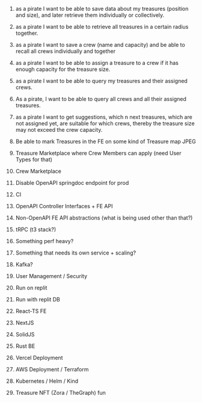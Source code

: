 1. as a pirate I want to be able to save data about my treasures (position and size), and later retrieve them individually or collectively.
2. as a pirate I want to be able to retrieve all treasures in a certain radius together.
3. as a pirate I want to save a crew (name and capacity) and be able to recall all crews individually and together
4. as a pirate I want to be able to assign a treasure to a crew if it has enough capacity for the treasure size.
5. as a pirate I want to be able to query my treasures and their assigned crews.
6. As a pirate, I want to be able to query all crews and all their assigned treasures.

7. as a pirate I want to get suggestions, which n next treasures, which are not assigned yet, are suitable for which crews, thereby the treasure size may not exceed the crew capacity.
8. Be able to mark Treasures in the FE on some kind of Treasure map JPEG
9. Treasure Marketplace where Crew Members can apply (need User Types for that)
10. Crew Marketplace
11. Disable OpenAPI springdoc endpoint for prod
12. CI
13. OpenAPI Controller Interfaces + FE API
14. Non-OpenAPI FE API abstractions (what is being used other than that?)
15. tRPC (t3 stack?)
16. Something perf heavy?
17. Something that needs its own service + scaling?
18. Kafka?
19. User Management / Security
20. Run on replit
21. Run with replit DB
22. React-TS FE
23. NextJS
24. SolidJS
25. Rust BE
26. Vercel Deployment
27. AWS Deployment / Terraform
28. Kubernetes / Helm / Kind
29. Treasure NFT (Zora / TheGraph) fun
